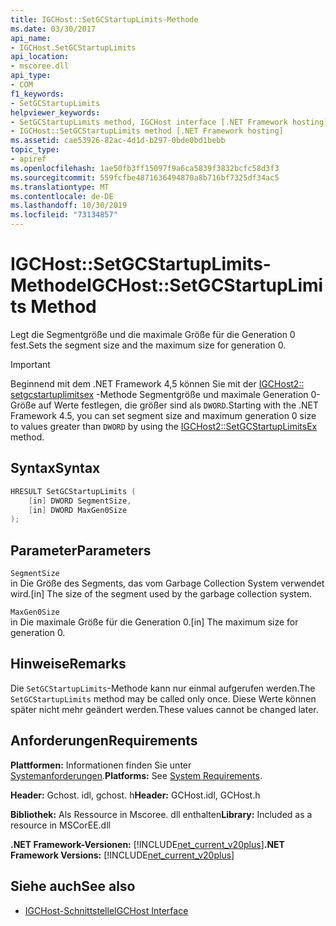 ```yaml
---
title: IGCHost::SetGCStartupLimits-Methode
ms.date: 03/30/2017
api_name:
- IGCHost.SetGCStartupLimits
api_location:
- mscoree.dll
api_type:
- COM
f1_keywords:
- SetGCStartupLimits
helpviewer_keywords:
- SetGCStartupLimits method, IGCHost interface [.NET Framework hosting]
- IGCHost::SetGCStartupLimits method [.NET Framework hosting]
ms.assetid: cae53926-82ac-4d1d-b297-0bde0bd1bebb
topic_type:
- apiref
ms.openlocfilehash: 1ae50fb3ff15097f9a6ca5839f3832bcfc58d3f3
ms.sourcegitcommit: 559fcfbe4871636494870a8b716bf7325df34ac5
ms.translationtype: MT
ms.contentlocale: de-DE
ms.lasthandoff: 10/30/2019
ms.locfileid: "73134857"
---
```

# <a name="igchostsetgcstartuplimits-method"></a><span data-ttu-id="f675f-102">IGCHost::SetGCStartupLimits-Methode</span><span class="sxs-lookup"><span data-stu-id="f675f-102">IGCHost::SetGCStartupLimits Method</span></span>
<span data-ttu-id="f675f-103">Legt die Segmentgröße und die maximale Größe für die Generation 0 fest.</span><span class="sxs-lookup"><span data-stu-id="f675f-103">Sets the segment size and the maximum size for generation 0.</span></span>  
  
> [!IMPORTANT]
> <span data-ttu-id="f675f-104">Beginnend mit dem .NET Framework 4,5 können Sie mit der [IGCHost2:: setgcstartuplimitsex](../../../../docs/framework/unmanaged-api/hosting/igchost2-setgcstartuplimitsex-method.md) -Methode Segmentgröße und maximale Generation 0-Größe auf Werte festlegen, die größer sind als `DWORD`.</span><span class="sxs-lookup"><span data-stu-id="f675f-104">Starting with the .NET Framework 4.5, you can set segment size and maximum generation 0 size to values greater than `DWORD` by using the [IGCHost2::SetGCStartupLimitsEx](../../../../docs/framework/unmanaged-api/hosting/igchost2-setgcstartuplimitsex-method.md) method.</span></span>  
  
## <a name="syntax"></a><span data-ttu-id="f675f-105">Syntax</span><span class="sxs-lookup"><span data-stu-id="f675f-105">Syntax</span></span>  
  
```cpp  
HRESULT SetGCStartupLimits (  
    [in] DWORD SegmentSize,  
    [in] DWORD MaxGen0Size  
);  
```  
  
## <a name="parameters"></a><span data-ttu-id="f675f-106">Parameter</span><span class="sxs-lookup"><span data-stu-id="f675f-106">Parameters</span></span>  
 `SegmentSize`  
 <span data-ttu-id="f675f-107">in Die Größe des Segments, das vom Garbage Collection System verwendet wird.</span><span class="sxs-lookup"><span data-stu-id="f675f-107">[in] The size of the segment used by the garbage collection system.</span></span>  
  
 `MaxGen0Size`  
 <span data-ttu-id="f675f-108">in Die maximale Größe für die Generation 0.</span><span class="sxs-lookup"><span data-stu-id="f675f-108">[in] The maximum size for generation 0.</span></span>  
  
## <a name="remarks"></a><span data-ttu-id="f675f-109">Hinweise</span><span class="sxs-lookup"><span data-stu-id="f675f-109">Remarks</span></span>  
 <span data-ttu-id="f675f-110">Die `SetGCStartupLimits`-Methode kann nur einmal aufgerufen werden.</span><span class="sxs-lookup"><span data-stu-id="f675f-110">The `SetGCStartupLimits` method may be called only once.</span></span> <span data-ttu-id="f675f-111">Diese Werte können später nicht mehr geändert werden.</span><span class="sxs-lookup"><span data-stu-id="f675f-111">These values cannot be changed later.</span></span>  
  
## <a name="requirements"></a><span data-ttu-id="f675f-112">Anforderungen</span><span class="sxs-lookup"><span data-stu-id="f675f-112">Requirements</span></span>  
 <span data-ttu-id="f675f-113">**Plattformen:** Informationen finden Sie unter [Systemanforderungen](../../../../docs/framework/get-started/system-requirements.md).</span><span class="sxs-lookup"><span data-stu-id="f675f-113">**Platforms:** See [System Requirements](../../../../docs/framework/get-started/system-requirements.md).</span></span>  
  
 <span data-ttu-id="f675f-114">**Header:** Gchost. idl, gchost. h</span><span class="sxs-lookup"><span data-stu-id="f675f-114">**Header:** GCHost.idl, GCHost.h</span></span>  
  
 <span data-ttu-id="f675f-115">**Bibliothek:** Als Ressource in Mscoree. dll enthalten</span><span class="sxs-lookup"><span data-stu-id="f675f-115">**Library:** Included as a resource in MSCorEE.dll</span></span>  
  
 <span data-ttu-id="f675f-116">**.NET Framework-Versionen:** [!INCLUDE[net_current_v20plus](../../../../includes/net-current-v20plus-md.md)]</span><span class="sxs-lookup"><span data-stu-id="f675f-116">**.NET Framework Versions:** [!INCLUDE[net_current_v20plus](../../../../includes/net-current-v20plus-md.md)]</span></span>  
  
## <a name="see-also"></a><span data-ttu-id="f675f-117">Siehe auch</span><span class="sxs-lookup"><span data-stu-id="f675f-117">See also</span></span>

- [<span data-ttu-id="f675f-118">IGCHost-Schnittstelle</span><span class="sxs-lookup"><span data-stu-id="f675f-118">IGCHost Interface</span></span>](../../../../docs/framework/unmanaged-api/hosting/igchost-interface.md)
